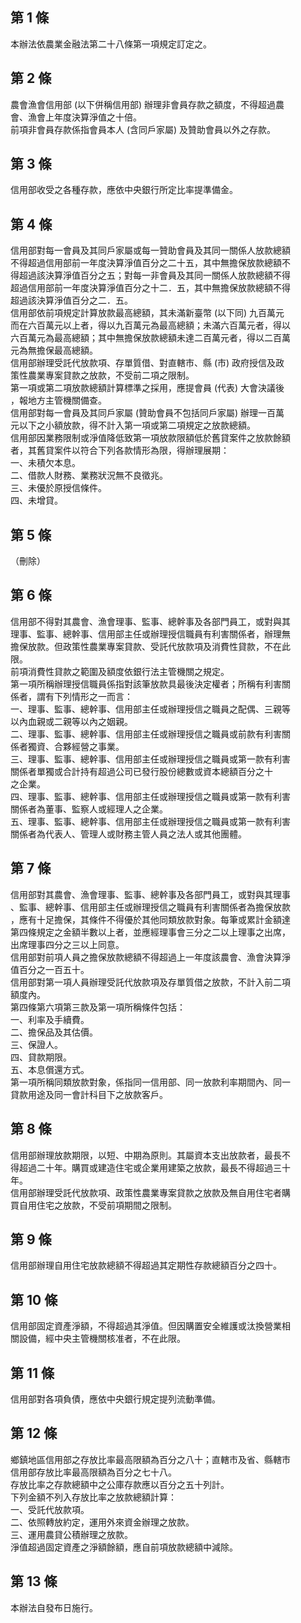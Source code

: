 第 1 條
-------
本辦法依農業金融法第二十八條第一項規定訂定之。

第 2 條
-------
農會漁會信用部 (以下併稱信用部) 辦理非會員存款之額度，不得超過農  
會、漁會上年度決算淨值之十倍。  
前項非會員存款係指會員本人 (含同戶家屬) 及贊助會員以外之存款。

第 3 條
-------
信用部收受之各種存款，應依中央銀行所定比率提準備金。

第 4 條
-------
信用部對每一會員及其同戶家屬或每一贊助會員及其同一關係人放款總額  
不得超過信用部前一年度決算淨值百分之二十五，其中無擔保放款總額不  
得超過該決算淨值百分之五；對每一非會員及其同一關係人放款總額不得  
超過信用部前一年度決算淨值百分之十二．五，其中無擔保放款總額不得  
超過該決算淨值百分之二．五。  
信用部依前項規定計算放款最高總額，其未滿新臺幣 (以下同) 九百萬元  
而在六百萬元以上者，得以九百萬元為最高總額；未滿六百萬元者，得以  
六百萬元為最高總額；其中無擔保放款總額未達二百萬元者，得以二百萬  
元為無擔保最高總額。  
信用部辦理受託代放款項、存單質借、對直轄市、縣 (市) 政府授信及政  
策性農業專案貸款之放款，不受前二項之限制。  
第一項或第二項放款總額計算標準之採用，應提會員 (代表) 大會決議後  
，報地方主管機關備查。  
信用部對每一會員及其同戶家屬 (贊助會員不包括同戶家屬) 辦理一百萬  
元以下之小額放款，得不計入第一項或第二項規定之放款總額。  
信用部因業務限制或淨值降低致第一項放款限額低於舊貸案件之放款餘額  
者，其舊貸案件以符合下列各款情形為限，得辦理展期：  
一、未積欠本息。  
二、借款人財務、業務狀況無不良徵兆。  
三、未優於原授信條件。  
四、未增貸。

第 5 條
-------
（刪除）

第 6 條
-------
信用部不得對其農會、漁會理事、監事、總幹事及各部門員工，或對與其  
理事、監事、總幹事、信用部主任或辦理授信職員有利害關係者，辦理無  
擔保放款。但政策性農業專案貸款、受託代放款項及消費性貸款，不在此  
限。  
前項消費性貸款之範圍及額度依銀行法主管機關之規定。  
第一項所稱辦理授信職員係指對該筆放款具最後決定權者；所稱有利害關  
係者，謂有下列情形之一而言：  
一、理事、監事、總幹事、信用部主任或辦理授信之職員之配偶、三親等  
    以內血親或二親等以內之姻親。  
二、理事、監事、總幹事、信用部主任或辦理授信之職員或前款有利害關  
    係者獨資、合夥經營之事業。  
三、理事、監事、總幹事、信用部主任或辦理授信之職員或第一款有利害  
    關係者單獨或合計持有超過公司已發行股份總數或資本總額百分之十  
    之企業。  
四、理事、監事、總幹事、信用部主任或辦理授信之職員或第一款有利害  
    關係者為董事、監察人或經理人之企業。  
五、理事、監事、總幹事、信用部主任或辦理授信之職員或第一款有利害  
    關係者為代表人、管理人或財務主管人員之法人或其他團體。

第 7 條
-------
信用部對其農會、漁會理事、監事、總幹事及各部門員工，或對與其理事  
、監事、總幹事、信用部主任或辦理授信之職員有利害關係者為擔保放款  
，應有十足擔保，其條件不得優於其他同類放款對象。每筆或累計金額達  
第四條規定之金額半數以上者，並應經理事會三分之二以上理事之出席，  
出席理事四分之三以上同意。  
信用部對前項人員之擔保放款總額不得超過上一年度該農會、漁會決算淨  
值百分之一百五十。  
信用部對第一項人員辦理受託代放款項及存單質借之放款，不計入前二項  
額度內。  
第四條第六項第三款及第一項所稱條件包括：  
一、利率及手續費。  
二、擔保品及其估價。  
三、保證人。  
四、貸款期限。  
五、本息償還方式。  
第一項所稱同類放款對象，係指同一信用部、同一放款利率期間內、同一  
貸款用途及同一會計科目下之放款客戶。

第 8 條
-------
信用部辦理放款期限，以短、中期為原則。其屬資本支出放款者，最長不  
得超過二十年。購買或建造住宅或企業用建築之放款，最長不得超過三十  
年。  
信用部辦理受託代放款項、政策性農業專案貸款之放款及無自用住宅者購  
買自用住宅之放款，不受前項期間之限制。

第 9 條
-------
信用部辦理自用住宅放款總額不得超過其定期性存款總額百分之四十。

第 10 條
--------
信用部固定資產淨額，不得超過其淨值。但因購置安全維護或汰換營業相  
關設備，經中央主管機關核准者，不在此限。

第 11 條
--------
信用部對各項負債，應依中央銀行規定提列流動準備。

第 12 條
--------
鄉鎮地區信用部之存放比率最高限額為百分之八十；直轄市及省、縣轄市  
信用部存放比率最高限額為百分之七十八。  
存放比率之存款總額中之公庫存款應以百分之五十列計。  
下列金額不列入存放比率之放款總額計算：  
一、受託代放款項。  
二、依照轉放約定，運用外來資金辦理之放款。  
三、運用農貸公積辦理之放款。  
淨值超過固定資產之淨額餘額，應自前項放款總額中減除。

第 13 條
--------
本辦法自發布日施行。


